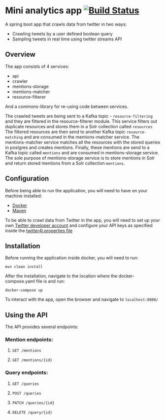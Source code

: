 # Mini analytics app [![Build Status](https://travis-ci.com/kocevaIv/mini-analytics-app.svg?branch=master)](https://travis-ci.com/kocevaIv/mini-analytics-app)
A spring boot app that crawls data from twitter in two ways:
* Crawling tweets by a user defined boolean query 
* Sampling tweets in real time using twitter streams API

## Overview
The app consists of 4 services:
- api 
- crawler
- mentions-storage
- mentions-matcher
- resource-filterer

And a commons-library for re-using code between services.

The crawled tweets are being sent to a Kafka topic - `resource-filtering` and they are filtered in 
the resource-filterer module. This service filters out duplicate resources and stores them in a Solr collection called `resources`
The filtered resources are then send to another Kafka topic `resource-matching` and are consumed in the mentions-matcher service.
The mentions-matcher service matches all the resources with the stored queries in postgres and creates mentions. Finally, these mentions are
send to a Kafka topic called `mentions` and are consumed in mentions-storage service. The sole purpose of mentions-storage service is to store mentions in Solr and return stored mentions from a Solr collection `mentions`.

## Configuration

Before being able to run the application, you will need to have on your machine installed:
 - [Docker](https://docs.docker.com/get-docker/) 
 - [Maven](https://maven.apache.org/install.html)

To be able to crawl data from Twitter in the app, you will need to set up your own [Twitter developer account](https://developer.twitter.com/en/apply-for-access) and configure your API keys as specified inside the
 [twitter4j.properties file](crawler/src/main/resources/twitter4j.properties) 

## Installation


Before running the application inside docker, you will need to run:
```
mvn clean install
```

After the installation, navigate to the location where the docker-compose.yaml file is and run:
```
docker-compose up
```
To interact with the app, open the browser and navigate to `localhost:8080/` 



## Using the API
The API provides several endpoints:

### Mention endpoints:
 1. `GET /mentions`

 2. `GET /mentions/{id}`
 

### Query endpoints:
 1. `GET /queries`
 
 2.  `POST /queries`
 
 3.  `PATCH /queries/{id}`
 
 4.  `DELETE /query/{id}`
 

